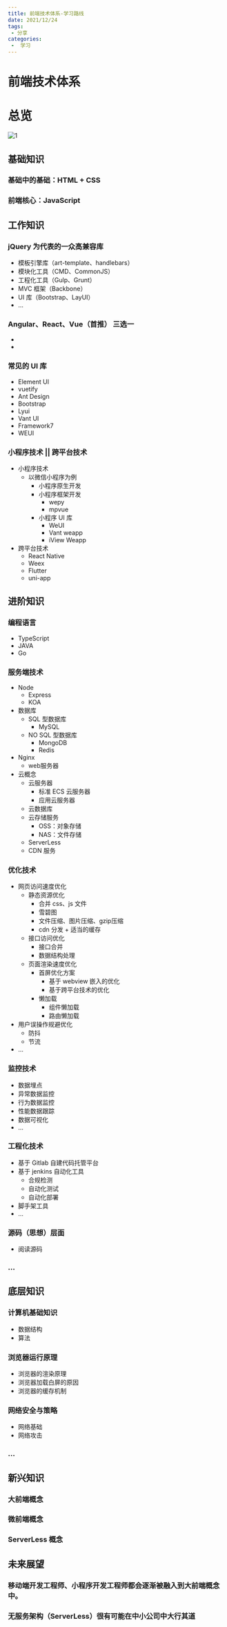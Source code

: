 ```yaml
---
title: 前端技术体系-学习路线
date: 2021/12/24
tags:
 - 分享
categories:
 -  学习
---
```

# 前端技术体系

# 总览

![1](../../Tyimg/1.png)

## 基础知识

### 基础中的基础：HTML + CSS

### 前端核心：JavaScript

## 工作知识

### jQuery 为代表的一众高兼容库

- 模板引擎库（art-template、handlebars）
- 模块化工具（CMD、CommonJS）
- 工程化工具（Gulp、Grunt）
- MVC 框架（Backbone）
- UI 库（Bootstrap、LayUI）
- ...

### Angular、React、Vue（首推） 三选一

- 
- 

### 常见的 UI 库

- Element UI
- vuetify
- Ant Design
- Bootstrap
- Lyui
- Vant UI
- Framework7
- WEUI

### 小程序技术 || 跨平台技术

- 小程序技术
  - 以微信小程序为例
    - 小程序原生开发
    - 小程序框架开发
      - wepy
      - mpvue
    - 小程序 UI 库
      - WeUI
      - Vant weapp
      - iView Weapp
- 跨平台技术
  - React Native
  - Weex
  - Flutter
  - uni-app

## 进阶知识

### 编程语言

- TypeScript
- JAVA
- Go

### 服务端技术

- Node
  - Express
  - KOA
- 数据库
  - SQL 型数据库
    - MySQL
  - NO SQL 型数据库
    - MongoDB
    - Redis
- Nginx
  - web服务器
- 云概念
  - 云服务器
    - 标准 ECS 云服务器
    - 应用云服务器
  - 云数据库
  - 云存储服务
    - OSS：对象存储
    - NAS：文件存储
  - ServerLess
  - CDN 服务

### 优化技术

- 网页访问速度优化
  - 静态资源优化
    - 合并 css、js 文件
    - 雪碧图
    - 文件压缩、图片压缩、gzip压缩
    - cdn 分发 + 适当的缓存
  - 接口访问优化
    - 接口合并
    - 数据结构处理
  - 页面渲染速度优化
    - 首屏优化方案
      - 基于 webview 嵌入的优化
      - 基于跨平台技术的优化
    - 懒加载
      - 组件懒加载
      - 路由懒加载
- 用户误操作规避优化
  - 防抖 
  - 节流
- ...

### 监控技术

- 数据埋点
- 异常数据监控
- 行为数据监控
- 性能数据跟踪
- 数据可视化
- ...

### 工程化技术

- 基于 Gitlab 自建代码托管平台
- 基于 jenkins 自动化工具
  - 合规检测
  - 自动化测试
  - 自动化部署
- 脚手架工具
- ...

### 源码（思想）层面

- 阅读源码

### ...

## 底层知识

### 计算机基础知识

- 数据结构
- 算法

### 浏览器运行原理

- 浏览器的渲染原理
- 浏览器加载白屏的原因
- 浏览器的缓存机制

### 网络安全与策略

- 网络基础
- 网络攻击

### ...

## 新兴知识

### 大前端概念

### 微前端概念

### ServerLess 概念

## 未来展望

### 移动端开发工程师、小程序开发工程师都会逐渐被融入到大前端概念中。

### 无服务架构（ServerLess）很有可能在中小公司中大行其道


